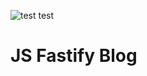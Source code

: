![test test](https://github.com/1g0rbm/hexlet-devops-ci/actions/workflows/workflow.yml/badge.svg)
# JS Fastify Blog
